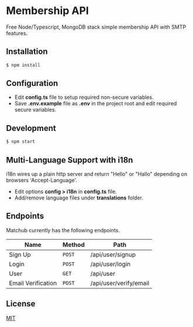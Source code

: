 # Membership API

Free Node/Typescript, MongoDB stack simple membership API with SMTP features.

## Installation

```sh
$ npm install
```

## Configuration

- Edit **config.ts** file to setup required non-secure variables.
- Save **.env.example** file as **.env** in the project root and edit required secure variables.

## Development

```sh
$ npm start
```

## Multi-Language Support with i18n

i18n wires up a plain http server and return "Hello" or "Hallo" depending on browsers 'Accept-Language'.

- Edit options **config > i18n** in **config.ts** file.
- Add/remove language files under **translations** folder.


## Endpoints

Matchub currently has the following endpoints.

| Name               | Method   | Path                   |
|--------------------|----------|------------------------|
| Sign Up            | `POST`   | /api/user/signup       |
| Login              | `POST`   | /api/user/login        |
| User               | `GET`    | /api/user              |
| Email Verification | `POST`   | /api/user/verify/email |

## License

[MIT](https://https://github.com/senerdude/membership-api/blob/main/LICENSE)
